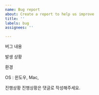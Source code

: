 ```yaml
---
name: Bug report
about: Create a report to help us improve
title: ''
labels: bug
assignees: ''

---
```


버그 내용

발생 상황

환경

OS : 윈도우, Mac,

진행상황
진행상황은 댓글로 작성해주세요.
